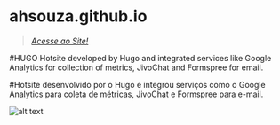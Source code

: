 # ahsouza.github.io
> _[Acesse ao Site!](http://ahscode.com.br)_

#HUGO Hotsite developed by Hugo and integrated services like Google Analytics for collection of metrics, JivoChat and Formspree for email.

#Hotsite desenvolvido por o Hugo e integrou serviços como o Google Analytics para coleta de métricas, JivoChat e Formspree para e-mail.

![alt text](https://github.com/ahsouza.github.io/img/1.png)
